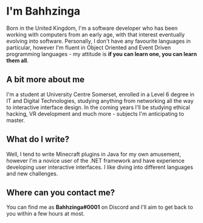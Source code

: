 # I'm Bahhzinga

Born in the United Kingdom, I'm a software developer who has been working with computers from an early age, with that interest eventually evolving into software. Personally, I don't have any favourite languages in particular, however I'm fluent in Object Oriented and Event Driven programming languages - my attitude is **if you can learn one, you can learn them all**.

## A bit more about me

I'm a student at University Centre Somerset, enrolled in a Level 6 degree in IT and Digital Technologies, studying anything from networking all the way to interactive interface design. In the coming years I'll be studying ethical hacking, VR development and much more - subjects I'm anticipating to master.

## What do I write?

Well, I tend to write Minecraft plugins in Java for my own amusement, however I'm a novice user of the .NET framework and have experience developing user interactive interfaces. I like diving into different languages and new challenges.

## Where can you contact me?

You can find me as **Bahhzinga#0001** on Discord and I'll aim to get back to you within a few hours at most.
